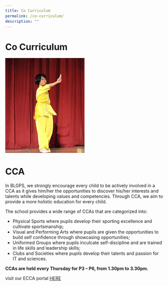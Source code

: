 ```yaml
---
title: Co Curriculum
permalink: /co-curriculum/
description: ""
---
```

# Co Curriculum

<img src="/images/cca.jpg" 
     style="width:50%">
# CCA

In BLGPS, we strongly encourage every child to be actively involved in a CCA as it gives him/her the opportunities to discover his/her interests and talents while developing values and competencies. Through CCA, we aim to provide a more holistic education for every child. 

The school provides a wide range of CCAs that are categorized into:

* Physical Sports where pupils develop their sporting excellence and cultivate sportsmanship;
* Visual and Performing Arts where pupils are given the opportunities to build self confidence through showcasing opportunities;
* Uniformed Groups where pupils inculcate self-discipline and are trained in life skills and leadership skills; 
* Clubs and Societies where pupils develop their talents and passion for IT and sciences.

**CCAs are held every Thursday for P3 – P6, from 1.30pm to 3.30pm.**



visit our ECCA portal [HERE](https://sites.google.com/moe.edu.sg/blgpsccaportal/explore-cca)